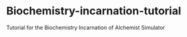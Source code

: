# Biochemistry-incarnation-tutorial
Tutorial for the Biochemistry Incarnation of Alchemist Simulator
